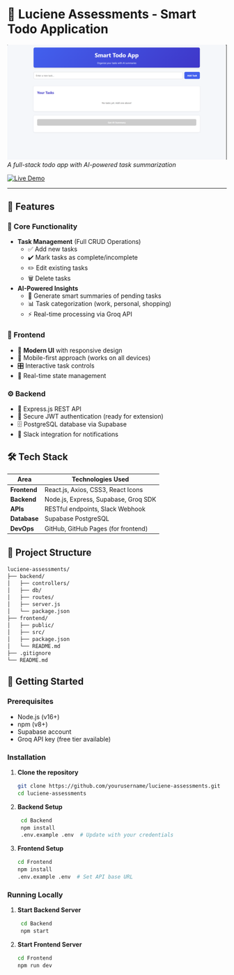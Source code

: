 # 📝 Luciene Assessments - Smart Todo Application

![Project Banner](https://github.com/sundramsharma1/Leucin-Assessments/blob/master/Poster.PNG)  
*A full-stack todo app with AI-powered task summarization*

[![Live Demo](https://img.shields.io/badge/🚀%20Live%20Demo-todosummaryassist.netlify.app-brightgreen?style=for-the-badge)](https://todosummaryassist.netlify.app/)

---

## 🌟 Features

### 🎯 Core Functionality
- **Task Management** (Full CRUD Operations)
  - ✅ Add new tasks
  - ✔️ Mark tasks as complete/incomplete
  - ✏️ Edit existing tasks
  - 🗑️ Delete tasks
- **AI-Powered Insights**
  - 🤖 Generate smart summaries of pending tasks
  - 📊 Task categorization (work, personal, shopping)
  - ⚡ Real-time processing via Groq API

### 🎨 Frontend
- 💅 **Modern UI** with responsive design
- 📱 Mobile-first approach (works on all devices)
- 🎛️ Interactive task controls
- 🔄 Real-time state management

### ⚙️ Backend
- 🚀 Express.js REST API
- 🔐 Secure JWT authentication (ready for extension)
- 🗄️ PostgreSQL database via Supabase
- 📡 Slack integration for notifications

## 🛠️ Tech Stack

| Area          | Technologies Used |
|---------------|-------------------|
| **Frontend**  | React.js, Axios, CSS3, React Icons |
| **Backend**   | Node.js, Express, Supabase, Groq SDK |
| **APIs**      | RESTful endpoints, Slack Webhook |
| **Database**  | Supabase PostgreSQL |
| **DevOps**    | GitHub, GitHub Pages (for frontend) |

## 📂 Project Structure
```text
luciene-assessments/
├── backend/              
│   ├── controllers/      
│   ├── db/               
│   ├── routes/           
│   ├── server.js         
│   └── package.json      
├── frontend/             
│   ├── public/           
│   ├── src/              
│   ├── package.json      
│   └── README.md         
├── .gitignore            
└── README.md             

```
## 🚀 Getting Started

### Prerequisites
- Node.js (v16+)
- npm (v8+)
- Supabase account
- Groq API key (free tier available)

### Installation

1. **Clone the repository**
   ```bash
   git clone https://github.com/yourusername/luciene-assessments.git
   cd luciene-assessments
   
2. **Backend Setup**
   ```bash
    cd Backend
    npm install
    .env.example .env  # Update with your credentials
   
3. **Frontend Setup**
   ```bash
   cd Frontend
   npm install
   .env.example .env  # Set API base URL
   
### Running Locally

1. **Start Backend Server**
   ```bash
    cd Backend
    npm start

2. **Start Frontend Server**
   ```bash
   cd Frontend
   npm run dev
